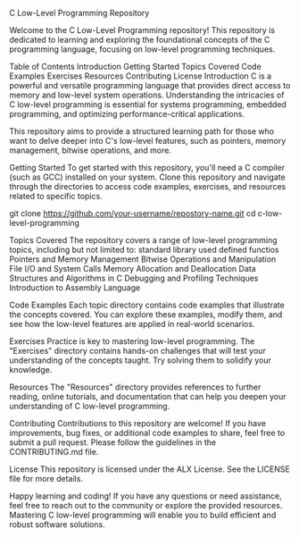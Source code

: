C Low-Level Programming Repository

Welcome to the C Low-Level Programming repository! This repository is dedicated to learning and exploring the foundational concepts of the C programming language, focusing on low-level programming techniques.

Table of Contents
Introduction
Getting Started
Topics Covered
Code Examples
Exercises
Resources
Contributing
License
Introduction
C is a powerful and versatile programming language that provides direct access to memory and low-level system operations. Understanding the intricacies of C low-level programming is essential for systems programming, embedded programming, and optimizing performance-critical applications.

This repository aims to provide a structured learning path for those who want to delve deeper into C's low-level features, such as pointers, memory management, bitwise operations, and more.

Getting Started
To get started with this repository, you'll need a C compiler (such as GCC) installed on your system. Clone this repository and navigate through the directories to access code examples, exercises, and resources related to specific topics.


git clone https://github.com/your-username/repostory-name.git
cd c-low-level-programming

Topics Covered
The repository covers a range of low-level programming topics, including but not limited to:
standard library
used defined functios
Pointers and Memory Management
Bitwise Operations and Manipulation
File I/O and System Calls
Memory Allocation and Deallocation
Data Structures and Algorithms in C
Debugging and Profiling Techniques
Introduction to Assembly Language

Code Examples
Each topic directory contains code examples that illustrate the concepts covered. You can explore these examples, modify them, and see how the low-level features are applied in real-world scenarios.

Exercises
Practice is key to mastering low-level programming. The "Exercises" directory contains hands-on challenges that will test your understanding of the concepts taught. Try solving them to solidify your knowledge.

Resources
The "Resources" directory provides references to further reading, online tutorials, and documentation that can help you deepen your understanding of C low-level programming.

Contributing
Contributions to this repository are welcome! If you have improvements, bug fixes, or additional code examples to share, feel free to submit a pull request. Please follow the guidelines in the CONTRIBUTING.md file.

License
This repository is licensed under the ALX License. See the LICENSE file for more details.

Happy learning and coding! If you have any questions or need assistance, feel free to reach out to the community or explore the provided resources. Mastering C low-level programming will enable you to build efficient and robust software solutions.
